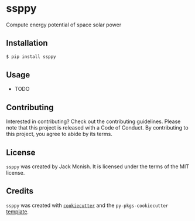 # ssppy

Compute energy potential of space solar power 

## Installation

```bash
$ pip install ssppy
```

## Usage

- TODO

## Contributing

Interested in contributing? Check out the contributing guidelines. Please note that this project is released with a Code of Conduct. By contributing to this project, you agree to abide by its terms.

## License

`ssppy` was created by Jack Mcnish. It is licensed under the terms of the MIT license.

## Credits

`ssppy` was created with [`cookiecutter`](https://cookiecutter.readthedocs.io/en/latest/) and the `py-pkgs-cookiecutter` [template](https://github.com/py-pkgs/py-pkgs-cookiecutter).
